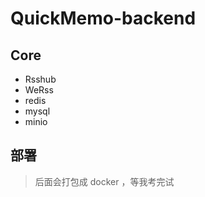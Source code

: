 # QuickMemo-backend

## Core
- Rsshub
- WeRss
- redis
- mysql
- minio

## 部署
> 后面会打包成 docker ，等我考完试

